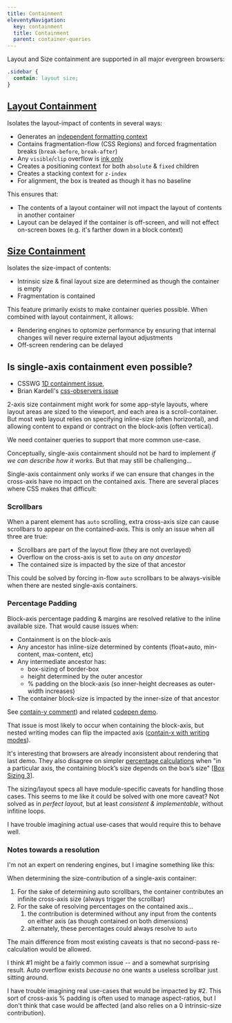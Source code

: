 ```yaml
---
title: Containment
eleventyNavigation:
  key: containment
  title: Containment
  parent: container-queries
---
```


Layout and Size containment are supported
in all major evergreen browsers:

```css
.sidebar {
  contain: layout size;
}
```

## [Layout Containment](https://drafts.csswg.org/css-contain/#containment-layout)

Isolates the layout-impact of contents in several ways:

- Generates an [independent formatting context](https://drafts.csswg.org/css-display-3/#independent-formatting-context)
- Contains fragmentation-flow (CSS Regions)
  and forced fragmentation breaks (`break-before`, `break-after`)
- Any `visible`/`clip` overflow is
  [ink only](https://drafts.csswg.org/css-overflow-3/#ink-overflow)
- Creates a positioning context for both `absolute` & `fixed` children
- Creates a stacking context for `z-index`
- For alignment, the box is treated as though it has no baseline

This ensures that:

- The contents of a layout container
  will not impact the layout of contents in another container
- Layout can be delayed if the container is off-screen,
  and will not effect on-screen boxes
  (e.g. it's farther down in a block context)

## [Size Containment](https://drafts.csswg.org/css-contain/#containment-size)

Isolates the size-impact of contents:

- Intrinsic size & final layout size are determined
  as though the container is empty
- Fragmentation is contained

This feature primarily exists to make container queries possible.
When combined with layout containment, it allows:

- Rendering engines to optomize performance
  by ensuring that internal changes
  will never require external layout adjustments
- Off-screen rendering can be delayed

## Is single-axis containment even possible?

- CSSWG [1D containment issue](https://github.com/w3c/csswg-drafts/issues/1031),
- Brian Kardell's [css-observers issue](https://github.com/bkardell/css-observers/issues/11)

2-axis size containment might work for some app-style layouts,
where layout areas are sized to the viewport,
and each area is a scroll-container.
But most web layout relies on specifying inline-size (often horizontal),
and allowing content to expand or contract
on the block-axis (often vertical).

We need container queries to support that more common use-case.

Conceptually, single-axis containment should not be hard to implement
_if we can describe how it works_.
But that may still be challenging...

Single-axis containment only works
if we can ensure that changes in the cross-axis
have no impact on the contained axis.
There are several places where CSS makes that difficult:

### Scrollbars

When a parent element has `auto` scrolling,
extra cross-axis size can cause scrollbars
to appear on the contained-axis.
This is only an issue when all three are true:

- Scrollbars are part of the layout flow (they are not overlayed)
- Overflow on the cross-axis is set to `auto` on _any ancestor_
- The contained size is impacted by the size of that ancestor

This could be solved by
forcing in-flow `auto` scrollbars to be always-visible
when there are nested single-axis containers.

### Percentage Padding

Block-axis percentage padding & margins
are resolved relative to the inline available size.
That would cause issues when:

- Containment is on the block-axis
- Any ancestor has inline-size determined by contents
  (float+auto, min-content, max-content, etc)
- Any intermediate ancestor has:
  - box-sizing of border-box
  - height determined by the outer ancestor
  - % padding on the block-axis
    (so inner-height decreases as outer-width increases)
- The container block-size is impacted
  by the inner-size of that ancestor

See
[contain-y comment](https://github.com/w3c/csswg-drafts/issues/1031#issuecomment-379463428))
and related
[codepen demo](https://codepen.io/anon/pen/aYQLvV?editors=1100).

That issue is most likely to occur
when containing the block-axis,
but nested writing modes
can flip the impacted axis
([contain-x with writing modes](https://github.com/w3c/csswg-drafts/issues/1031#issuecomment-722980450)).

It's interesting that browsers
are already inconsistent about rendering that last demo.
They also disagree on simpler
[percentage calculations](https://codepen.io/mirisuzanne/pen/9f46dc0b9e57f0f2e0cd46b6b5898d67?editors=1100)
when "in a particular axis,
the containing block’s size depends on the box’s size"
[[Box Sizing 3](https://www.w3.org/TR/css-sizing-3/#sizing-values)].

The sizing/layout specs all have
module-specific caveats for handling those cases.
This seems to me like it could be solved
with one more caveat?
Not solved as in _perfect layout_,
but at least _consistent & implementable_,
without infitine loops.

I have trouble imagining actual use-cases
that would require this to behave well.


### Notes towards a resolution

I'm not an expert on rendering engines,
but I imagine something like this:

When determining the size-contribution
of a single-axis container:

1. For the sake of determining auto scrollbars,
   the container contributes an infinite cross-axis size
   (always trigger the scrollbar)
2. For the sake of resolving percentages on the contained axis...
   1. the contribution is determined without any input
      from the contents on either axis
      (as though contained on both dimensions)
   2. alternately, these percentages could always resolve to `auto`

The main difference from most existing caveats
is that no second-pass re-calculation would be allowed.

I think #1 might be a fairly common issue --
and a somewhat surprising result.
Auto overflow exists _because_
no one wants a useless scrollbar
just sitting around.

I have trouble imagining real use-cases
that would be impacted by #2.
This sort of cross-axis % padding
is often used to manage aspect-ratios,
but I don't think that case would be affected
(and also relies on a 0 intrinsic-size contribution).

